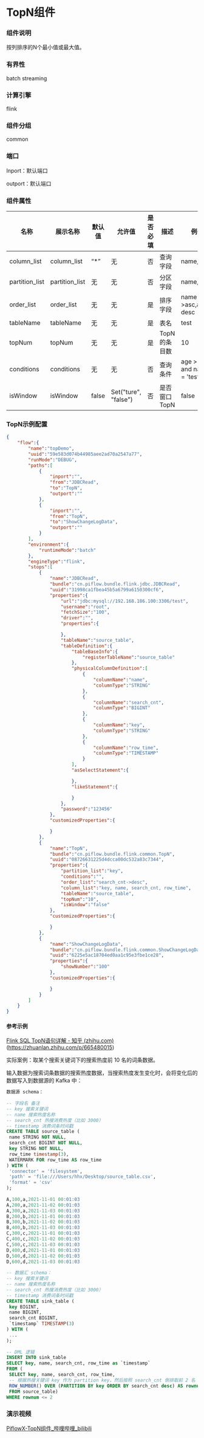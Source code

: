 # TopN组件

### 组件说明

按列排序的N个最小值或最大值。  

### 有界性

batch streaming

### 计算引擎

flink  

### 组件分组

common  

### 端口

Inport：默认端口  

outport：默认端口  

### 组件属性

| 名称             | 展示名称           | 默认值   | 允许值                  | 是否必填 | 描述       | 例子                         |
| -------------- | -------------- | ----- | -------------------- | ---- | -------- | -------------------------- |
| column_list    | column_list    | “*”   | 无                    | 否    | 查询字段     | name,age                   |
| partition_list | partition_list | 无     | 无                    | 否    | 分区字段     | name,age                   |
| order_list     | order_list     | 无     | 无                    | 是    | 排序字段     | name->asc,age-desc         |
| tableName      | tableName      | 无     | 无                    | 是    | 表名       | test                       |
| topNum         | topNum         | 无     | 无                    | 是    | TopN的条⽬数 | 10                         |
| conditions     | conditions     | 无     | 无                    | 否    | 查询条件     | age > 10 and name = 'test' |
| isWindow       | isWindow       | false | Set("ture", "false") | 否    | 是否窗口TopN | false                      |

### TopN示例配置

```json
{
    "flow":{
        "name":"topDemo",
        "uuid":"59e583d074b44985aee2ad70a2547a77",
        "runMode":"DEBUG",
        "paths":[
            {
                "inport":"",
                "from":"JDBCRead",
                "to":"TopN",
                "outport":""
            },
            {
                "inport":"",
                "from":"TopN",
                "to":"ShowChangeLogData",
                "outport":""
            }
        ],
        "environment":{
            "runtimeMode":"batch"
        },
        "engineType":"flink",
        "stops":[
            {
                "name":"JDBCRead",
                "bundle":"cn.piflow.bundle.flink.jdbc.JDBCRead",
                "uuid":"31998ca1fbea45b5a6799a6150300cf6",
                "properties":{
                    "url":"jdbc:mysql://192.168.186.100:3306/test",
                    "username":"root",
                    "fetchSize":"100",
                    "driver":"",
                    "properties":{

                    },
                    "tableName":"source_table",
                    "tableDefinition":{
                        "tableBaseInfo":{
                            "registerTableName":"source_table"
                        },
                        "physicalColumnDefinition":[
                            {
                                "columnName":"name",
                                "columnType":"STRING"
                            },
                            {
                                "columnName":"search_cnt",
                                "columnType":"BIGINT"
                            },
                            {
                                "columnName":"key",
                                "columnType":"STRING"
                            },
                            {
                                "columnName":"row_time",
                                "columnType":"TIMESTAMP"
                            }
                        ],
                        "asSelectStatement":{

                        },
                        "likeStatement":{

                        }
                    },
                    "password":"123456"
                },
                "customizedProperties":{

                }
            },
            {
                "name":"TopN",
                "bundle":"cn.piflow.bundle.flink.common.TopN",
                "uuid":"08726631225d4dcca00dc532a83c7344",
                "properties":{
                    "partition_list":"key",
                    "conditions":"",
                    "order_list":"search_cnt->desc",
                    "column_list":"key, name, search_cnt, row_time",
                    "tableName":"source_table",
                    "topNum":"10",
                    "isWindow":"false"
                },
                "customizedProperties":{

                }
            },
            {
                "name":"ShowChangeLogData",
                "bundle":"cn.piflow.bundle.flink.common.ShowChangeLogData",
                "uuid":"6225e5ac18704ed0aa1c95e3fbe1ce28",
                "properties":{
                    "showNumber":"100"
                },
                "customizedProperties":{

                }
            }
        ]
    }
}
```

#### 参考示例

[Flink SQL TopN语句详解 - 知乎 (zhihu.com)](https://zhuanlan.zhihu.com/p/665480015)(https://zhuanlan.zhihu.com/p/665480015)

实际案例：取某个搜索关键词下的搜索热度前 10 名的词条数据。

输⼊数据为搜索词条数据的搜索热度数据，当搜索热度发⽣变化时，会将变化后的数据写⼊到数据源的 Kafka 中：

```sql
数据源 schema：
​
-- 字段名 备注
-- key 搜索关键词
-- name 搜索热度名称
-- search_cnt 热搜消费热度（⽐如 3000）
-- timestamp 消费词条时间戳
CREATE TABLE source_table (
 name STRING NOT NULL,
 search_cnt BIGINT NOT NULL,
 key STRING NOT NULL,
 row_time timestamp(3),
 WATERMARK FOR row_time AS row_time
) WITH (
 'connector' = 'filesystem', 
 'path' = 'file:///Users/hhx/Desktop/source_table.csv',
 'format' = 'csv'
);
​
A,100,a,2021-11-01 00:01:03
A,200,a,2021-11-02 00:01:03
A,300,a,2021-11-03 00:01:03
B,200,b,2021-11-01 00:01:03
B,300,b,2021-11-02 00:01:03
B,400,b,2021-11-03 00:01:03
C,300,c,2021-11-01 00:01:03
C,400,c,2021-11-02 00:01:03
C,500,c,2021-11-03 00:01:03
D,400,d,2021-11-01 00:01:03
D,500,d,2021-11-02 00:01:03
D,600,d,2021-11-03 00:01:03
​
-- 数据汇 schema：
-- key 搜索关键词
-- name 搜索热度名称
-- search_cnt 热搜消费热度（⽐如 3000）
-- timestamp 消费词条时间戳
CREATE TABLE sink_table (
 key BIGINT,
 name BIGINT,
 search_cnt BIGINT,
 `timestamp` TIMESTAMP(3)
) WITH (
 ...
);
​
-- DML 逻辑
INSERT INTO sink_table
SELECT key, name, search_cnt, row_time as `timestamp`
FROM (
 SELECT key, name, search_cnt, row_time, 
 -- 根据热搜关键词 key 作为 partition key，然后按照 search_cnt 倒排取前 2 名
 ROW_NUMBER() OVER (PARTITION BY key ORDER BY search_cnt desc) AS rownum
 FROM source_table)
WHERE rownum <= 2
```

### 演示视频

[PiflowX-TopN组件_哔哩哔哩_bilibili](https://www.bilibili.com/video/BV1zu4m1u7b8/?vd_source=3fdc89de16a8f73489873ba5a0a3d2a7)
